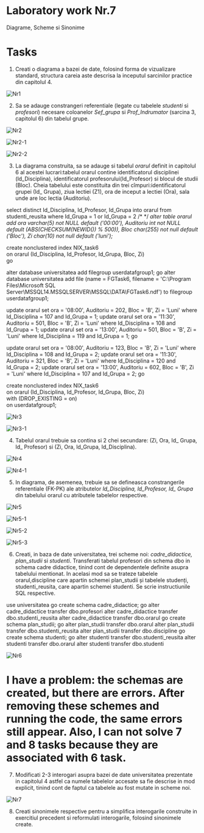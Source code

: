 # Laboratory work Nr.7
Diagrame, Scheme si Sinonime

Tasks
======

1. Creati o diagrama a bazei de date, folosind forma de vizualizare standard, structura careia aste descrisa la inceputul sarcinilor practice din capitolul 4.

![Nr1](https://github.com/KatyaFAF172/BD/blob/master/Laboratory-work-7/image/Nr1.png)



2. Sa se adauge constrangeri referentiale (legate cu tabelele *studenti* si *profesori*) necesare coloanelor *Sef_grupa* si *Prof_Indrumator* (sarcina 3, capitolul 6) din tabelul grupe.


![Nr2](https://github.com/KatyaFAF172/BD/blob/master/Laboratory-work-7/image/Nr2.png)

![Nr2-1](https://github.com/KatyaFAF172/BD/blob/master/Laboratory-work-7/image/Nr2-1.png)

![Nr2-2](https://github.com/KatyaFAF172/BD/blob/master/Laboratory-work-7/image/Nr2-2.png)



3. La diagrama construita, sa se adauge si tabelul *orarul* definit in capitolul 6 al acestei lucrari:tabelul orarul contine identificatorul disciplinei (ld_Disciplina), identificatorul profesorului(Id_Profesor) si blocul de studii (Bloc). Cheia tabelului este constituita din trei cîmpuri:identificatorul grupei (Id_ Grupa), ziua lectiei (Z1), ora de inceput a lectiei (Ora), sala unde are loc lectia (Auditoriu).

select distinct Id_Disciplina, Id_Profesor, Id_Grupa
into orarul
from studenti_reusita
where Id_Grupa = 1 or Id_Grupa = 2 
/*   */
*alter table orarul add ora varchar(5) not NULL default ('00:00'), Auditoriu int not NULL default (ABS(CHECKSUM(NEWID()) % 500)), Bloc char(255) not null default ('Bloc'), Zi char(10) not null default ('luni');*

create nonclustered index NIX_task6  
    on orarul (Id_Disciplina, Id_Profesor, Id_Grupa, Bloc, Zi)  
go

alter database universitatea
add filegroup userdatafgroup1;
go
alter database universitatea
add file (name = FGTask6, filename = 'C:\Program Files\Microsoft SQL Server\MSSQL14.MSSQLSERVER\MSSQL\DATA\FGTask6.ndf')
to filegroup userdatafgroup1;

update orarul set ora = '08:00', Auditoriu = 202, Bloc = 'B', Zi = 'Luni' where Id_Disciplina = 107 and Id_Grupa = 1;
update orarul set ora = '11:30', Auditoriu = 501, Bloc = 'B', Zi = 'Luni' where Id_Disciplina = 108 and Id_Grupa = 1;
update orarul set ora = '13:00', Auditoriu = 501, Bloc = 'B', Zi = 'Luni' where Id_Disciplina = 119 and Id_Grupa = 1;
go

update orarul set ora = '08:00', Auditoriu = 123, Bloc = 'B', Zi = 'Luni' where Id_Disciplina = 108 and Id_Grupa = 2;
update orarul set ora = '11:30', Auditoriu = 321, Bloc = 'B', Zi = 'Luni' where Id_Disciplina = 120 and Id_Grupa = 2;
update orarul set ora = '13:00', Auditoriu = 602, Bloc = 'B', Zi = 'Luni' where Id_Disciplina = 107 and Id_Grupa = 2;
go

create nonclustered index NIX_task6  
    on orarul (Id_Disciplina, Id_Profesor, Id_Grupa, Bloc, Zi)  
    with (DROP_EXISTING = on)  
    on userdatafgroup1; 


![Nr3](https://github.com/KatyaFAF172/BD/blob/master/Laboratory-work-7/image/Nr3.png)


![Nr3-1](https://github.com/KatyaFAF172/BD/blob/master/Laboratory-work-7/image/Nr3-1.PNG)



4. Tabelul orarul trebuie sa contina si 2 chei secundare: (Zi, Ora, Id_ Grupa, Id_ Profesor) si (Zi, Ora, ld_Grupa, ld_Disciplina).


![Nr4](https://github.com/KatyaFAF172/BD/blob/master/Laboratory-work-7/image/Nr4.PNG)

![Nr4-1](https://github.com/KatyaFAF172/BD/blob/master/Laboratory-work-7/image/Nr4-1.PNG)


5. In diagrama, de asemenea, trebuie sa se defineasca constrangerile referentiale (FK-PK) ale atributelor *ld_Disciplina, ld_Profesor, Id_ Grupa* din tabelului orarul cu atributele tabelelor respective.


![Nr5](https://github.com/KatyaFAF172/BD/blob/master/Laboratory-work-7/image/Nr5.PNG)

![Nr5-1](https://github.com/KatyaFAF172/BD/blob/master/Laboratory-work-7/image/Nr5-1.PNG)

![Nr5-2](https://github.com/KatyaFAF172/BD/blob/master/Laboratory-work-7/image/Nr5-2.PNG)

![Nr5-3](https://github.com/KatyaFAF172/BD/blob/master/Laboratory-work-7/image/Nr5-3.PNG)


6. Creati, in baza de date universitatea, trei scheme noi: *cadre_didactice, plan_studii* si *studenti*. Transferati tabelul profesori din schema dbo in schema cadre didactice, tinind cont de dependentele definite asupra tabelului mentionat. In acelasi mod sa se trateze tabelele orarul,discipline care apartin schemei plan_studii și tabelele studenți, studenti_reusita, care apartin schemei studenti. Se scrie instructiunile SQL respective.

use universitatea
go
create schema cadre_didactice;
go
alter cadre_didactice transfer dbo.profesori
alter cadre_didactice transfer dbo.studenti_reusita
alter cadre_didactice transfer dbo.orarul
go
create schema plan_studii;
go
alter plan_studii transfer dbo.orarul
alter plan_studii transfer dbo.studenti_reusita
alter plan_studii transfer dbo.discipline
go
create schema studenti;
go
alter studenti transfer dbo.studenti_reusita
alter studenti transfer dbo.orarul
alter studenti transfer dbo.studenti


![Nr6](https://github.com/KatyaFAF172/BD/blob/master/Laboratory-work-7/image/Nr6.PNG)



I have a problem: the schemas are created, but there are errors. After removing these schemes and running the code, the same errors still appear. Also, I can not solve 7 and 8 tasks because they are associated with 6 task.  
====


7. Modificati 2-3 interogari asupra bazei de date universitatea prezentate in capitolul 4 astfel ca numele tabelelor accesate sa fie descrise in mod explicit, tinind cont de faptul ca tabelele au fost mutate in scheme noi.



![Nr7](https://github.com/KatyaFAF172/BD/blob/master/Laboratory-work-7/image/Nr7.PNG)


8. Creati sinonimele respective pentru a simplifica interogarile construite in exercitiul precedent si reformulati interogarile, folosind sinonimele create.